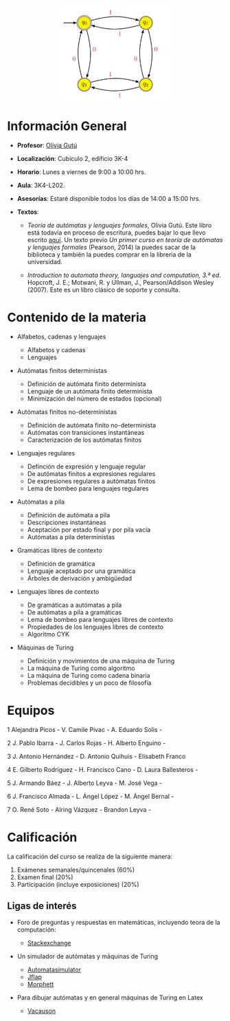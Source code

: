 
<div style="text-align:center"><img src="figura2.png" width="250"></div>

# Información General

- **Profesor**: [Olivia Gutú](https://github.com/oliviagutu)

- **Localización**: Cubículo 2, edificio 3K-4

- **Horario**: Lunes a viernes de 9:00 a 10:00 hrs.

- **Aula**: 3K4-L202.


- **Asesorías**: Estaré disponible todos los días de 14:00 a 15:00 hrs. 

- **Textos**: 
    - *Teoría de autómatas y lenguajes formales*, Olivia Gutú. Este libro está todavía en proceso de escritura, puedes bajar lo que llevo escrito [aquí](DocumentoPrincipal.pdf). Un texto previo *Un primer curso en teoría de autómatas y lenguajes formales* (Pearson, 2014) la puedes sacar de la biblioteca y también la puedes comprar en la librería de la universidad. 
 
   - *Introduction to automata theory, languajes and computation, 3.ª ed*. Hopcroft, J. E.; Motwani, R. y Ullman, J., Pearson/Addison Wesley (2007). Este es un libro clásico de soporte y consulta.




# Contenido de la materia

- Alfabetos, cadenas y lenguajes
    -    Alfabetos y cadenas
    -    Lenguajes
    
- Autómatas finitos deterministas
    -    Definición de autómata finito determinista
    -    Lenguaje de un autómata finito determinista
    -    Minimización del número de estados (opcional)
    
- Autómatas finitos no-deterministas
    -    Definición de autómata finito no-determinista
    -    Autómatas con transiciones instantáneas
    -    Caracterización de los autómatas finitos
    
- Lenguajes regulares
    -    Definción de expresión y lenguaje regular
    -    De autómatas finitos a expresiones regulares
    -    De expresiones regulares a autómatas finitos
    -    Lema de bombeo para lenguajes regulares
    
- Autómatas a pila
    -    Definición de autómata a pila
    -    Descripciones instantáneas
    -    Aceptación por estado final y por pila vacía
    -    Autómatas a pila deterministas
    
- Gramáticas libres de contexto
    -    Definición de gramática
    -    Lenguaje aceptado por una gramática
    -    Árboles de derivación y ambigüedad
   
- Lenguajes libres de contexto
    -    De gramáticas a autómatas a pila
    -    De autómatas a pila a gramáticas
    -    Lema de bombeo para lenguajes libres de contexto
    -    Propiedades de los lenguajes libres de contexto
    -    Algoritmo CYK
    
- Máquinas de Turing
    -    Definición y movimientos de una máquina de Turing
    -    La máquina de Turing como algoritmo
    -    La máquina de Turing como cadena binaria
    -    Problemas decidibles y un poco de filosofía
    
# Equipos

1
Alejandra Picos -
V. Camile Pivac -
A. Eduardo Solis -

2
J. Pablo Ibarra -
J. Carlos Rojas -
H. Alberto Enguino -

3
J. Antonio Hernández -
D. Antonio Quihuis -
Elisabeth Franco

4
E. Gilberto Rodríguez -
H. Francisco Cano -
D. Laura Ballesteros -

5
J. Armando Báez -
J. Alberto Leyva -
M. José Vega -


6
J. Francisco Almada -
L. Ángel López -
M. Ángel Bernal -

7
O. René Soto -
Alring Vázquez -
Brandon Leyva -

# Calificación

La calificación del curso se realiza de la siguiente manera:

1. Exámenes semanales/quincenales (60%)
3. Examen final (20%)
4. Participación (incluye exposiciones) (20%)


## Ligas de interés

- Foro de preguntas y respuestas en matemáticas, incluyendo teora de la computación:
    -   [Stackexchange](http://cs.stackexchange.com/)

- Un simulador de autómatas y máquinas de Turing
   -    [Automatasimulator](http://automatonsimulator.com/)
   -    [Jflap](http://www.jflap.org/tutorial/pda/construct/)
   -    [Morphett](http://morphett.info/turing/turing.html)

- Para dibujar autómatas y en general máquinas de Turing en Latex
   -    [Vacauson](http://vaucanson-project.org/resources/VCManual.pdf)
   


